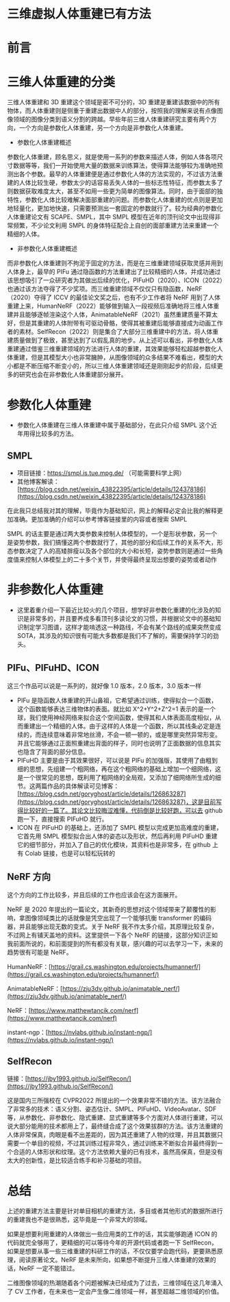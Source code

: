 # 三维虚拟人体重建已有方法

# 前言

# 三维人体重建的分类

三维人体重建和 3D 重建这个领域是密不可分的，3D 重建是重建该数据中的所有物体，而人体重建则是侧重于重建出数据中人的部分，按照我的理解来说有点像图像领域的图像分类到语义分割的跨越。早些年前三维人体重建研究主要有两个方向，一个方向是参数化人体重建，另一个方向是非参数化人体重建。

- 参数化人体重建概述

参数化人体重建，顾名思义，就是使用一系列的参数来描述人体，例如人体各项尺寸数据等等，我们一开始使用大量的数据来训练算法，使得算法能够较为准确地预测出各个参数。最早的人体重建便是通过参数化人体的方法实现的，不过该方法重建的人体比较生硬，参数太少的话容易丢失人体的一些标志性特征，而参数太多了则数据获取难度太大，甚至不如用一些更为简单的图像算法。同时，由于面部的独特性，参数化人体比较难解决面部重建的问题。而参数化人体重建的优点则是更加地轻量化，更加地快速，只需要预测出一套固定的参数就行了。较为经典的参数化人体重建论文有 SCAPE、SMPL，其中 SMPL 模型在近年的顶刊论文中出现得非常频繁，不少论文利用 SMPL 的身体特征配合上自创的面部重建方法来重建一个精细的人体。

- 非参数化人体重建概述

而非参数化人体重建则不拘泥于固定的方法，而是在三维重建领域获取灵感并用到人体身上，最早的 PIFu 通过隐函数的方法重建出了比较精细的人体，并成功通过该思想吸引了一众研究者为其做出后续的优化，PIFuHD（2020）、ICON（2022）也通过该方法夺得了不少奖项。而三维重建领域不仅仅只有隐函数，NeRF（2020）夺得了 ICCV 的最佳论文奖之后，也有不少工作者将 NeRF 用到了人体重建上来，HumanNeRF（2022）能够做到输入一段视频后准确地将三维人体重建并且能够逐帧渲染这个人体，AnimatableNeRF（2021）虽然重建质量不算太好，但是其重建的人体附带有可驱动骨骼，使得其被重建后能够直接成为动画工作者的素材。SelfRecon（2022）则是集合了大部分三维重建中的方法，将人体重建质量做到了极致，甚至达到了以假乱真的地步。从上述可以看出，非参数化人体重建通过借鉴三维重建领域的方法进行人体的重建，其效果能够轻松超越参数化人体重建，但是其模型大小也非常臃肿，从图像领域的众多结果不难看出，模型的大小都是不断压缩不断变小的，所以三维人体重建领域还是刚刚起步的阶段，后续更多的研究也会在非参数化人体重建部分展开。

# 参数化人体重建

- 参数化人体重建在三维人体重建中属于基础部分，在此只介绍 SMPL 这个近年用得比较多的方法。

## SMPL

- 项目链接：https://smpl.is.tue.mpg.de/ （可能需要科学上网）
- 其他博客解读：[https://blog.csdn.net/weixin_43822395/article/details/124378186](https://blog.csdn.net/weixin_43822395/article/details/124378186)

在此我只总结我对其的理解，毕竟作为基础知识，网上的解释必定会比我的解释更加准确。更加准确的介绍可以参考博客链接里的内容或者搜索 SMPL

SMPL 的话主要是通过两大类参数来控制人体模型的，一个是形状参数，另一个是姿势参数，我们搞懂这两个参数就行了，其他的部分和后续工作的关系不大，形态参数决定了人的高矮胖瘦以及各个部位的大小和长短，姿势参数则是通过一些角度值来控制人体模型上的二十多个关节，并使得最终呈现出想要的姿势或者动作

# 非参数化人体重建

- 这里着重介绍一下最近比较火的几个项目，想学好非参数化重建的化涉及的知识是非常多的，并且要养成多看顶刊多读论文的习惯，并根据论文中的基础知识制定学习图谱，这样才能啃透这一种路线，不会有某个路线的成果突然变成 SOTA，其涉及的知识很有可能大多数都是我们不了解的，需要保持学习的劲头。

## PIFu、PIFuHD、ICON

这三个作品可以说是一系列的，就好像 1.0 版本，2.0 版本，3.0 版本一样

- PIFu 是隐函数人体重建的开山鼻祖，它希望通过训练，使得拟合一个函数，这个函数能够表达三维物体的表面。就比如 X^2+Y^2+Z^2=1 表示的是一个球，我们使用神经网络来拟合这个空间函数，使得其和人体表面高度相似，从而重建出一个精细的人体。由于这样的人体是一个函数，所以其线条必定是连续的，而连续意味着非常地丝滑，不会一顿一顿的，或是哪里突然异常形变。并且它能够通过正面照重建出背面的样子，同时也说明了正面数据的信息其实也隐含了背面的部分信息。
- PIFuHD 主要是由于其效果很好，可以说是 PIFu 的加强版，其使用了由粗到细的思想，先组建一个粗网络，再在这个粗网络的基础上增加一个细网络，这是一个很常见的思想，既利用了粗网络的全局观，又添加了细网络所生成的细节。这两篇作品的具体解读可见博客：[https://blog.csdn.net/goryghost/article/details/126863287](https://blog.csdn.net/goryghost/article/details/126863287)，这是目前写得比较好的一篇了。其论文比较晦涩难懂，代码倒是比较好跑，可以去 github 跑一下，直接搜索 PIFuHD 就行。
- ICON 在 PIFuHD 的基础上，还添加了 SMPL 模型以完成更加高难度的重建，它首先用 SMPL 模型拟合出人体的姿态以及形状，然后再利用 PIFuHD 重建它的细节部分，并加入了自己的优化模块，其资料也是非常多，在 github 上有 Colab 链接，也是可以轻松玩转的

## NeRF 方向

这个方向的工作比较多，并且后续的工作也应该会在这方面展开。

NeRF 是 2020 年提出的一篇论文，其新奇的思想对这个领域带来了颠覆性的影响，拿图像领域类比的话就像是凭空出现了一个能够抗衡 transformer 的编码器，并且能够出现无数的变式。关于 NeRF 我不作太多介绍，其原理比较复杂，不过网上有铺天盖地的资料。这里提供一下各个 NeRF 的链接，这部分知识正如我前面所说的，和前面提到的所有都没有关联，感兴趣的可以去学习一下，未来的趋势很有可能是 NeRF。

HumanNeRF：[https://grail.cs.washington.edu/projects/humannerf/](https://grail.cs.washington.edu/projects/humannerf/)

AnimatableNeRF：[https://zju3dv.github.io/animatable_nerf/](https://zju3dv.github.io/animatable_nerf/)

NeRF：[https://www.matthewtancik.com/nerf](https://www.matthewtancik.com/nerf)

instant-ngp：[https://nvlabs.github.io/instant-ngp/](https://nvlabs.github.io/instant-ngp/)

## SelfRecon

链接：[https://jby1993.github.io/SelfRecon/](https://jby1993.github.io/SelfRecon/)

这是国内三所强校在 CVPR2022 所提出的一个效果非常不错的方法。该方法融合了非常多的技术：语义分割、姿态估计、SMPL、PIFuHD、VideoAvatar、SDF 等，从参数化、非参数化、隐式重建、显式重建等多个方面对人体进行重建，可以说大部分能用的技术都用上了，最终缝合成了这个效果拔群的方法。该方法重建的人体非常保真，肉眼是看不出差距的，因为其还重建了人物的纹理，并且其数据只需要一个单目的视频，不过其训练过程非常久，通过训练来不断拟合并最终得到一个合适的人体形状和纹理。这个方法依赖大量的已有技术，虽然高保真，但是没有太大的创新性，是比较适合练手和补习基础的项目。

# 总结

上述的重建方法主要是针对单目相机的重建方法，多目或者其他形式的数据所进行的重建我也不是很熟悉，这毕竟是一个非常大的领域。

如果是想要利用重建的人体做出一些应用类的工作的话，其实能够跑通 ICON 的代码就完全够用了，更精细的可以等待今年的开源代码或者跑一下 SelfRecon，如果是想要从事一些三维重建的科研工作的话，不仅仅要学会跑代码，更要熟悉原理，阅读原著论文。NeRF 是未来所向，如果想不断提升三维人体重建的效果的话，NeRF 一定不能错过。

二维图像领域的热潮随着各个问题被解决已经成为了过去，三维领域在这几年涌入了 CV 工作者，在未来也一定会产生像二维领域一样，甚至超越二维领域的价值。
